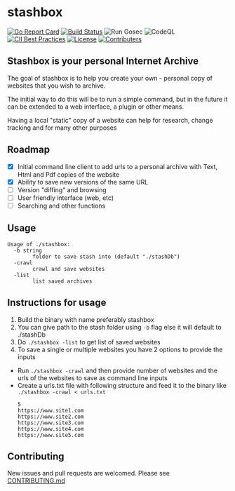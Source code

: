 # stashbox
[![Go Report Card](https://goreportcard.com/badge/github.com/zpeters/stashbox)](https://goreportcard.com/report/github.com/zpeters/stashbox)
[![Build Status](https://travis-ci.org/zpeters/stashbox.svg?branch=main)](https://travis-ci.org/zpeters/stashbox)
![Run Gosec](https://github.com/zpeters/stashbox/workflows/Run%20Gosec/badge.svg?branch=main)
![CodeQL](https://github.com/zpeters/stashbox/workflows/CodeQL/badge.svg)
[![CII Best Practices](https://bestpractices.coreinfrastructure.org/projects/4318/badge)](https://bestpractices.coreinfrastructure.org/projects/4318)
[![License](https://img.shields.io/github/license/zpeters/stashbox)](https://img.shields.io/github/license/zpeters/stashbox)
[![Contributers](https://img.shields.io/github/contributors/zpeters/stashbox)](https://img.shields.io/github/contributors/zpeters/stashbox)

## Stashbox is your personal Internet Archive

The goal of stashbox is to help you create your own - personal copy of websites that you wish to archive.  

The initial way to do this will be to run a simple command, but in the future it can be extended to a web interface, a plugin or other means.

Having a local "static" copy of a website can help for research, change tracking and for many other purposes

## Roadmap

- [x]  Initial command line client to add urls to a personal archive with Text, Html and Pdf copies of the website
- [x]  Ability to save new versions of the same URL
- [ ]  Version "diffing" and browsing
- [ ]  User friendly interface (web, etc)
- [ ]  Searching and other functions

## Usage
```
Usage of ./stashbox:
  -b string
    	folder to save stash into (default "./stashDb")
  -crawl
    	crawl and save websites
  -list
    	list saved archives
```

## Instructions for usage

1. Build the binary with name preferably stashbox
1. You can give path to the stash folder using `-b` flag else it will default to ./stashDb
1. Do `./stashbox -list` to get list of saved websites
1. To save a single or multiple websites you have 2 options to provide the inputs

- Run `./stashbox -crawl` and then provide number of websites and the urls of the websites to save as command line inputs
- Create a urls.txt file with following structure and feed it to the binary like `./stashbox -crawl < urls.txt`
  ```
  5
  https://www.site1.com
  https://www.site2.com
  https://www.site3.com
  https://www.site4.com
  https://www.site5.com
  ```

## Contributing

New issues and pull requests are welcomed.  Please see [CONTRIBUTING.md](CONTRIBUTING.md)
